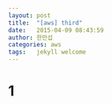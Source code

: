 ```yaml
---
layout: post
title:  "[aws] third"
date:   2015-04-09 08:43:59
author: 한만섭
categories: aws
tags:	jekyll welcome
---
```


# 1
